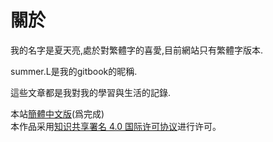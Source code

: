 # 關於

我的名字是夏天亮,處於對繁體字的喜愛,目前網站只有繁體字版本.

summer.L是我的gitbook的昵稱.

這些文章都是我對我的學習與生活的記錄.

本站[簡體中文版](https://xia-tian-liang.gitbook.io/zht/)\(爲完成\)  
本作品采用[知识共享署名 4.0 国际许可协议](http://creativecommons.org/licenses/by/4.0/)进行许可。



